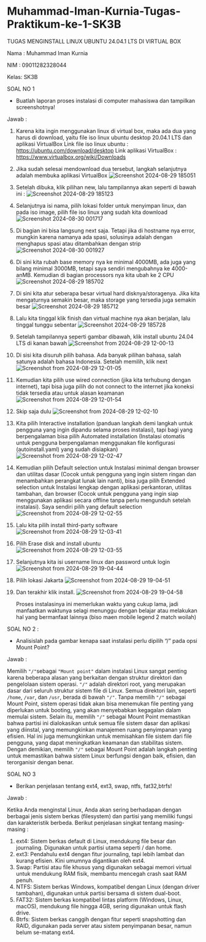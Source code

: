 # Muhammad-Iman-Kurnia-Tugas-Praktikum-ke-1-SK3B
TUGAS MENGINSTALL LINUX UBUNTU 24.04.1 LTS DI VIRTUAL BOX

Nama : Muhammad Iman Kurnia

NIM  : 09011282328044

Kelas: SK3B


SOAL NO 1

- Buatlah laporan proses instalasi di computer mahasiswa dan tampilkan screenshotnya!

Jawab :

1. Karena kita ingin menggunakan linux di virtual box, maka ada dua yang harus di download, yaitu file iso linux ubuntu desktop 20.04.1 LTS dan aplikasi VirtualBox
   Link file iso linux ubuntu : https://ubuntu.com/download/desktop
   Link aplikasi VirtualBox   : https://www.virtualbox.org/wiki/Downloads
   
2. Jika sudah selesai mendownload dua tersebut, langkah selanjutnya adalah membuka aplikasi VirtualBox
   ![Screenshot 2024-08-29 185051](https://github.com/user-attachments/assets/4432ab94-b588-44f5-b790-b2285a7214ce)
   
3. Setelah dibuka, klik pilihan new, lalu tampilannya akan seperti di bawah ini :
   ![Screenshot 2024-08-29 185123](https://github.com/user-attachments/assets/de13f7bf-7e42-46e0-b77d-7255cc5fb215)
   
4. Selanjutnya isi nama, pilih lokasi folder untuk menyimpan linux, dan pada iso image, pilih file iso linux yang sudah kita download
   ![Screenshot 2024-08-30 001717](https://github.com/user-attachments/assets/65992611-a60a-4e2f-ae08-8279e3c32db6)
   
5. Di bagian ini bisa langsung next saja. Tetapi jika di hostname nya error, mungkin karena namanya ada spasi, solusinya adalah dengan menghapus spasi atau ditambahkan dengan strip
   ![Screenshot 2024-08-30 001927](https://github.com/user-attachments/assets/cb9ad123-01e6-4434-9564-97f0b2d0ef80)
   
6. Di sini kita rubah base memory nya ke minimal 4000MB, ada juga yang bilang minimal 3000MB, tetapi saya sendiri mengubahnya ke 4000-anMB. Kemudian di bagian processors nya kita ubah ke 2 CPU
   ![Screenshot 2024-08-29 185702](https://github.com/user-attachments/assets/baca658a-ba9c-46f2-a97f-926c43596795)

7. Di sini kita atur seberapa besar virtual hard disknya/storagenya. Jika kita mengaturnya semakin besar, maka storage yang tersedia juga semakin besar
   ![Screenshot 2024-08-29 185712](https://github.com/user-attachments/assets/668c625c-1aef-4e14-8f90-1997593b72e2)

8. Lalu kita tinggal klik finish dan virtual machine nya akan berjalan, lalu tinggal tunggu sebentar
   ![Screenshot 2024-08-29 185728](https://github.com/user-attachments/assets/d36c60c5-db50-4c71-9c2a-fa5e6bcc8b66)

9. Setelah tampilannya seperti gambar dibawah, klik install ubuntu 24.04 LTS di kanan bawah
   ![Screenshot from 2024-08-29 12-00-13](https://github.com/user-attachments/assets/2b5863d1-f5ff-42b8-84d5-66130b767229)

10. Di sisi kita disuruh pilih bahasa. Ada banyak pilihan bahasa, salah satunya adalah bahasa Indonesia. Setelah memilih, klik next
    ![Screenshot from 2024-08-29 12-01-05](https://github.com/user-attachments/assets/a620a77a-b1a8-4e0f-b905-e3e722a415df)

11. Kemudian kita pilih use wired connection (jika kita terhubung dengan internet), tapi bisa juga pilih do not connect to the internet jika koneksi tidak tersedia atau untuk alasan keamanan
    ![Screenshot from 2024-08-29 12-01-54](https://github.com/user-attachments/assets/65a09590-87e9-4376-a6be-51a7599f9cf6)

12. Skip saja dulu
    ![Screenshot from 2024-08-29 12-02-10](https://github.com/user-attachments/assets/979aace8-fc49-4142-8f4d-e03f98515332)

13. Kita pilih Interactive installation (panduan langkah demi langkah untuk pengguna yang ingin dipandu selama proses instalasi), tapi bagi yang berpengalaman bisa pilih Automated installation (Instalasi otomatis 
    untuk pengguna berpengalaman menggunakan file konfigurasi (autoinstall.yaml) yang sudah disiapkan)
    ![Screenshot from 2024-08-29 12-02-47](https://github.com/user-attachments/assets/172d5955-6c68-4fc0-93e7-2b55aad3fdcd)

14. Kemudian pilih Default selection untuk Instalasi minimal dengan browser dan utilitas dasar (Cocok untuk pengguna yang ingin sistem ringan dan menambahkan perangkat lunak lain nanti), bisa juga pilih Extended 
    selection untuk Instalasi lengkap dengan aplikasi perkantoran, utilitas tambahan, dan browser (Cocok untuk pengguna yang ingin siap menggunakan aplikasi secara offline tanpa perlu mengunduh setelah 
    instalasi). Saya sendiri pilih yang default selection
    ![Screenshot from 2024-08-29 12-02-55](https://github.com/user-attachments/assets/627342db-d9de-4130-be53-495cdfe44d83)

15. Lalu kita pilih install third-party software
    ![Screenshot from 2024-08-29 12-03-41](https://github.com/user-attachments/assets/bc0e84df-08ce-418f-9b93-79106d979aa1)

16. Pilih Erase disk and install ubuntu  
    ![Screenshot from 2024-08-29 12-03-55](https://github.com/user-attachments/assets/542ead9c-720f-425b-b70a-ef8f966e7056)

17. Selanjutnya kita isi username linux dan password untuk login
    ![Screenshot from 2024-08-29 19-04-44](https://github.com/user-attachments/assets/82c20592-1c44-45aa-8796-746aa3eecfc8)

18. Pilih lokasi Jakarta
    ![Screenshot from 2024-08-29 19-04-51](https://github.com/user-attachments/assets/73f1e22b-3e4b-4731-8481-4bcc970645c7)

19. Dan terakhir klik install.
    ![Screenshot from 2024-08-29 19-04-58](https://github.com/user-attachments/assets/ecac0637-cdeb-4c58-a09a-b5bba03dfe39)

    Proses instalasinya ini memerlukan waktu yang cukup lama, jadi manfaatkan waktunya selagi menunggu dengan belajar atau melakukan hal yang bermanfaat lainnya (biso maen mobile legend 2 match woilah)



SOAL NO 2 :

- Analisislah pada gambar kenapa saat instalasi perlu dipilih “/” pada opsi Mount Point?

Jawab :

Memilih `"/"`sebagai `"Mount point"` dalam instalasi Linux sangat penting karena beberapa alasan yang berkaitan dengan struktur direktori dan pengelolaan sistem operasi. `"/"` adalah direktori root, yang merupakan dasar dari seluruh struktur sistem file di Linux. Semua direktori lain, seperti `/home`, `/var`, dan `/usr`, berada di bawah `"/"`. Tanpa memilih `"/"` sebagai Mount Point, sistem operasi tidak akan bisa menemukan file penting yang diperlukan untuk booting, yang akan menyebabkan kegagalan dalam memulai sistem. Selain itu, memilih `"/"` sebagai Mount Point memastikan bahwa partisi ini dialokasikan untuk semua file sistem dasar dan aplikasi yang diinstal, yang memungkinkan manajemen ruang penyimpanan yang efisien. Hal ini juga memungkinkan untuk memisahkan file sistem dari file pengguna, yang dapat meningkatkan keamanan dan stabilitas sistem. Dengan demikian, memilih `"/"` sebagai Mount Point adalah langkah penting untuk memastikan bahwa sistem Linux berfungsi dengan baik, efisien, dan terorganisir dengan benar.



SOAL NO 3

- Berikan penjelasan tentang ext4, ext3, swap, ntfs, fat32,btrfs!

Jawab :

Ketika Anda menginstal Linux, Anda akan sering berhadapan dengan berbagai jenis sistem berkas (filesystem) dan partisi yang memiliki fungsi dan karakteristik berbeda. Berikut penjelasan singkat tentang masing-masing :
1. ext4: Sistem berkas default di Linux, mendukung file besar dan journaling. Digunakan untuk partisi utama seperti / dan home.
2. ext3: Pendahulu ext4 dengan fitur journaling, tapi lebih lambat dan kurang efisien. Kini umumnya digantikan oleh ext4.
3. Swap: Partisi atau file khusus yang digunakan sebagai memori virtual untuk mendukung RAM fisik, membantu mencegah crash saat RAM penuh.
4. NTFS: Sistem berkas Windows, kompatibel dengan Linux (dengan driver tambahan), digunakan untuk partisi bersama di sistem dual-boot.
5. FAT32: Sistem berkas kompatibel lintas platform (Windows, Linux, macOS), mendukung file hingga 4GB, sering digunakan untuk flash drive.
6. Btrfs: Sistem berkas canggih dengan fitur seperti snapshotting dan RAID, digunakan pada server atau sistem penyimpanan besar, namun belum se-matang ext4.



   

